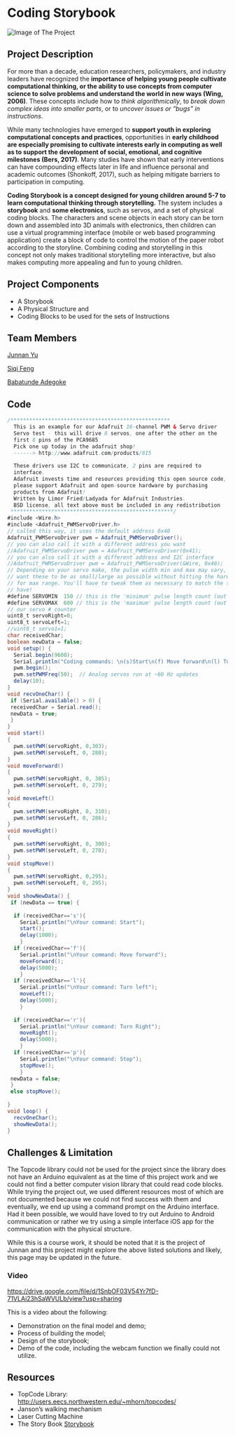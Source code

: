 # Coding Storybook

![Image of The Project](https://github.com/degokay/Coding-Storybook/blob/master/WeChat%20Image_20180507153744.jpg)

## Project Description
For more than a decade, education researchers, policymakers, and industry leaders have recognized the **importance of helping young people cultivate computational thinking, or the ability to use concepts from computer science to solve problems and understand the world in new ways (Wing, 2006)**. These concepts include how to _think algorithmically_, to _break down complex ideas into smaller parts_, or to _uncover issues or “bugs” in instructions_. 

While many technologies have emerged to **support youth in exploring computational concepts and practices**, opportunities in **early childhood are especially promising to cultivate interests early in computing as well as to support the development of social, emotional, and cognitive milestones (Bers, 2017)**. Many studies have shown that early interventions can have compounding effects later in life and influence personal and academic outcomes (Shonkoff, 2017), such as helping mitigate barriers to participation in computing. 

**Coding Storybook is a concept designed for young children around 5-7 to learn computational thinking through storytelling.** The system includes a **storybook** and **some electronics**, such as servos, and a set of physical coding blocks. The characters and scene objects in each story can be torn down and assembled into 3D animals with electronics, then children can use a virtual programming interface (mobile or web based programming application) create a block of code to control the motion of the paper robot according to the storyline. Combining coding and storytelling in this concept not only makes traditional storytelling more interactive, but also makes computing more appealing and fun to young children.

## Project Components
- A Storybook
- A Physical Structure and
- Coding Blocks to be used for the sets of Instructions

## Team Members
[Junnan Yu](https://github.com/Junnanyu)

[Siqi Feng](https://github.com/Siqi77feng)

[Babatunde Adegoke](https://github.com/degokay)



## Code
```Java
/*************************************************** 
  This is an example for our Adafruit 16-channel PWM & Servo driver
  Servo test - this will drive 8 servos, one after the other on the
  first 8 pins of the PCA9685
  Pick one up today in the adafruit shop!
  ------> http://www.adafruit.com/products/815
  
  These drivers use I2C to communicate, 2 pins are required to  
  interface.
  Adafruit invests time and resources providing this open source code, 
  please support Adafruit and open-source hardware by purchasing 
  products from Adafruit!
  Written by Limor Fried/Ladyada for Adafruit Industries.  
  BSD license, all text above must be included in any redistribution
 ****************************************************/
#include <Wire.h>
#include <Adafruit_PWMServoDriver.h>
// called this way, it uses the default address 0x40
Adafruit_PWMServoDriver pwm = Adafruit_PWMServoDriver();
// you can also call it with a different address you want
//Adafruit_PWMServoDriver pwm = Adafruit_PWMServoDriver(0x41);
// you can also call it with a different address and I2C interface
//Adafruit_PWMServoDriver pwm = Adafruit_PWMServoDriver(&Wire, 0x40);
// Depending on your servo make, the pulse width min and max may vary, you 
// want these to be as small/large as possible without hitting the hard stop
// for max range. You'll have to tweak them as necessary to match the servos you
// have!
#define SERVOMIN  150 // this is the 'minimum' pulse length count (out of 4096)
#define SERVOMAX  600 // this is the 'maximum' pulse length count (out of 4096)
// our servo # counter
uint8_t servoRight=0;
uint8_t servoLeft=1;
//uint8_t servo1=1;
char receivedChar;
boolean newData = false;
void setup() {
  Serial.begin(9600);
  Serial.println("Coding commands: \n(s)Start\n(f) Move forward\n(l) Turn left\n(r)Turn right\n(p)Stop\nPlease input s, f, l, r, or p to control the robot");
  pwm.begin();
  pwm.setPWMFreq(50);  // Analog servos run at ~60 Hz updates
  delay(10);
}
void recvOneChar() {
 if (Serial.available() > 0) {
 receivedChar = Serial.read();
 newData = true;
 }
}
void start()
{
  pwm.setPWM(servoRight, 0,303);
  pwm.setPWM(servoLeft, 0, 280);
}
void moveForward()
{
  pwm.setPWM(servoRight, 0, 305);
  pwm.setPWM(servoLeft, 0, 279);
}
void moveLeft()
{
  pwm.setPWM(servoRight, 0, 310);
  pwm.setPWM(servoLeft, 0, 286);
}
void moveRight()
{
  pwm.setPWM(servoRight, 0, 300);
  pwm.setPWM(servoLeft, 0, 278);
}
void stopMove()
{
  pwm.setPWM(servoRight, 0,295);
  pwm.setPWM(servoLeft, 0, 295);
}
void showNewData() {
 if (newData == true) {
    
  if (receivedChar=='s'){
    Serial.println("\nYour command: Start");
    start();
    delay(1000);
    }
  if (receivedChar=='f'){
    Serial.println("\nYour command: Move forward");
    moveForward();
    delay(5000);
    }
  if (receivedChar=='l'){
    Serial.println("\nYour command: Turn left");
    moveLeft();
    delay(5000);
    }
  
  if (receivedChar=='r'){
    Serial.println("\nYour command: Turn Right");
    moveRight();
    delay(5000);
    }
  if (receivedChar=='p'){
    Serial.println("\nYour command: Stop");
    stopMove();
    }
 newData = false;
 }
 else stopMove();
 
}
void loop() {
  recvOneChar();
  showNewData();
}
```
## Challenges & Limitation
The Topcode library could not be used for the project since the library does not have an Arduino equivalent as at the time of this project work and we could not find a better computer vision library that could read code blocks. While trying the project out, we used different resources most of which are not documented because we could not find success with them and eventually, we end up using a command prompt on the Arduino interface. Had it been possible, we would have loved to try out Arduino to Android communication or rather we try using a simple interface iOS app for the communication with the physical structure. 

While this is a course work, it should be noted that it is the project of Junnan and this project might explore the above listed solutions and likely, this page may be updated in the future. 

### Video

https://drive.google.com/file/d/1SnbOF03V54Yr7fD-71VLAi23hSaWVULb/view?usp=sharing

This is a video about the following:
- Demonstration on the final model and demo;
- Process of building the model;
- Design of the storybook;
- Demo of the code, including the webcam function we finally could not utilize.

## Resources
- TopCode Library: http://users.eecs.northwestern.edu/~mhorn/topcodes/
- Janson’s walking mechanism
- Laser Cutting Machine 
- The Story Book [Storybook](https://github.com/degokay/Coding-Storybook/blob/master/Coding%20Storybook%20v2.pdf)



